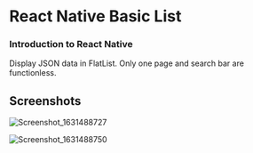 # React Native Basic List
### Introduction to React Native 
Display JSON data in FlatList. Only one page and search bar are functionless.

## Screenshots
![Screenshot_1631488727](https://user-images.githubusercontent.com/43846857/133005871-af4d68da-6dfd-47f8-9eca-d2ac3fd50fdf.png)

![Screenshot_1631488750](https://user-images.githubusercontent.com/43846857/133005874-60c8c8aa-7b5e-4f2e-8266-e7f3ac06f897.png)
